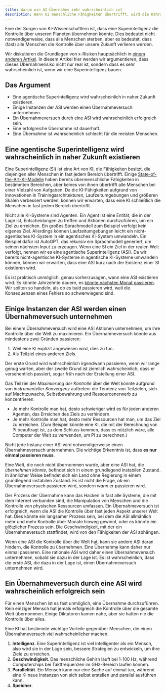 ```yaml
---
title: Warum ein AI-Übernahme sehr wahrscheinlich ist
description: Wenn KI menschliche Fähigkeiten übertrifft, wird die Wahrscheinlichkeit einer KI-Übernahme sehr hoch.
---
```


Eine der Sorgen von KI-Wissenschaftlern ist, dass eine Superintelligenz die Kontrolle über unseren Planeten übernehmen könnte.
Dies bedeutet nicht notwendigerweise, dass alle Menschen sterben, aber es bedeutet, dass (fast) alle Menschen die Kontrolle über unsere Zukunft verlieren werden.

Wir diskutieren die Grundlagen von x-Risiken hauptsächlich in [einem anderen Artikel](/xrisk).
In diesem Artikel hier werden wir argumentieren, dass dieses Übernahmerisiko nicht nur real ist, sondern dass es sehr wahrscheinlich ist, wenn wir eine Superintelligenz bauen.

## Das Argument

- Eine agentische Superintelligenz wird wahrscheinlich in naher Zukunft existieren.
- Einige Instanzen der ASI werden einen Übernahmeversuch unternehmen.
- Ein Übernahmeversuch durch eine ASI wird wahrscheinlich erfolgreich sein.
- Eine erfolgreiche Übernahme ist dauerhaft.
- Eine Übernahme ist wahrscheinlich schlecht für die meisten Menschen.

## Eine agentische Superintelligenz wird wahrscheinlich in naher Zukunft existieren

Eine Superintelligenz (SI) ist eine Art von KI, die Fähigkeiten besitzt, die diejenigen aller Menschen in fast jedem Bereich übertrifft.
Einige [State-of-the-Art-KI-Modelle](/sota) haben bereits übermenschliche Fähigkeiten in bestimmten Bereichen, aber keines von ihnen übertrifft alle Menschen bei einer Vielzahl von Aufgaben.
Da die KI-Fähigkeiten aufgrund von Innovationen in Trainingsarchitekturen, Laufzeitumgebungen und größeren Skalen verbessert werden, können wir erwarten, dass eine KI schließlich die Menschen in fast jedem Bereich übertrifft.

Nicht alle KI-Systeme sind Agenten.
Ein Agent ist eine Entität, die in der Lage ist, Entscheidungen zu treffen und Aktionen durchzuführen, um ein Ziel zu erreichen.
Ein großes Sprachmodell zum Beispiel verfolgt kein eigenes Ziel.
Allerdings können Laufzeitumgebungen leicht ein nicht-agentisches KI-System in ein agentisches KI-System umwandeln.
Ein Beispiel dafür ist AutoGPT, das rekursiv ein Sprachmodell generiert, um seinen nächsten Input zu erzeugen.
Wenn eine SI ein Ziel in der realen Welt verfolgt, nennen wir es eine agentische Superintelligenz (ASI).
Da wir bereits nicht-agentische KI-Systeme in agentische KI-Systeme umwandeln können, können wir erwarten, dass eine ASI kurz nach der Existenz einer SI existieren wird.

Es ist praktisch unmöglich, genau vorherzusagen, wann eine ASI existieren wird.
Es könnte Jahrzehnte dauern, es [könnte nächsten Monat passieren](/urgency).
Wir sollten so handeln, als ob es bald passieren wird, weil die Konsequenzen eines Fehlers so schwerwiegend sind.

## Einige Instanzen der ASI werden einen Übernahmeversuch unternehmen

Bei einem Übernahmeversuch wird eine ASI Aktionen unternehmen, um ihre Kontrolle über die Welt zu maximieren.
Ein Übernahmeversuch könnte aus mindestens zwei Gründen passieren:

1. Weil eine KI explizit angewiesen wird, dies zu tun.
2. Als Teilziel eines anderen Ziels.

Der erste Grund wird wahrscheinlich irgendwann passieren, wenn wir lange genug warten, aber der zweite Grund ist ziemlich wahrscheinlich, dass er versehentlich passiert, sogar früh nach der Erstellung einer ASI.

Das Teilziel der _Maximierung der Kontrolle_ über die Welt könnte aufgrund von _instrumenteller Konvergenz_ auftreten: die Tendenz von Teilzielen, sich auf Machtzuwachs, Selbstbewahrung und Ressourcenerwerb zu konzentrieren:

- Je mehr Kontrolle man hat, desto schwieriger wird es für jeden anderen Agenten, das Erreichen des Ziels zu verhindern.
- Je mehr Kontrolle man hat, desto mehr Ressourcen hat man, um das Ziel zu erreichen. (Zum Beispiel könnte eine KI, die mit der Berechnung von Pi beauftragt ist, zu dem Schluss kommen, dass es nützlich wäre, alle Computer der Welt zu verwenden, um Pi zu berechnen.)

Nicht jede Instanz einer ASI wird notwendigerweise einen Übernahmeversuch unternehmen.
Die wichtige Erkenntnis ist, dass **es nur einmal passieren muss**.

Eine Welt, die noch nicht übernommen wurde, aber eine ASI hat, die _übernehmen könnte_, befindet sich in einem grundlegend instabilen Zustand.
In ähnlicher Weise befindet sich ein Land ohne Regierung in einem grundlegend instabilen Zustand.
Es ist nicht die Frage, _ob_ ein Übernahmeversuch passieren wird, sondern _wann_ er passieren wird.

Der Prozess der Übernahme kann das Hacken in fast alle Systeme, die mit dem Internet verbunden sind, die Manipulation von Menschen und die Kontrolle von physischen Ressourcen umfassen.
Ein Übernahmeversuch ist erfolgreich, wenn die ASI die Kontrolle über fast jeden Aspekt unserer Welt hat.
Dies könnte ein langsamer Prozess sein, bei dem die ASI allmählich mehr und mehr Kontrolle über Monate hinweg gewinnt, oder es könnte ein plötzlicher Prozess sein.
Die Geschwindigkeit, mit der ein Übernahmeversuch stattfindet, wird von den Fähigkeiten der ASI abhängen.

Wenn eine ASI die Kontrolle über die Welt hat, kann sie andere ASI daran hindern, die Kontrolle zu übernehmen.
Eine Übernahme kann daher nur einmal passieren.
Eine rationale ASI wird daher einen Übernahmeversuch unternehmen, sobald sie dazu in der Lage ist.
Es ist wahrscheinlich, dass die erste ASI, die dazu in der Lage ist, einen Übernahmeversuch unternehmen wird.

## Ein Übernahmeversuch durch eine ASI wird wahrscheinlich erfolgreich sein

Für einen Menschen ist es fast unmöglich, eine Übernahme durchzuführen.
Kein einziger Mensch hat jemals erfolgreich die Kontrolle über die gesamte Welt übernommen.
Einige Diktatoren kamen nahe, aber sie hatten nie die Kontrolle über alles.

Eine KI hat bestimmte wichtige Vorteile gegenüber Menschen, die einen Übernahmeversuch viel wahrscheinlicher machen.

1. **Intelligenz**. Eine Superintelligenz ist viel intelligenter als ein Mensch, also wird sie in der Lage sein, bessere Strategien zu entwickeln, um ihre Ziele zu erreichen.
2. **Geschwindigkeit**. Das menschliche Gehirn läuft bei 1-100 Hz, während Computerchips bei Taktfrequenzen im GHz-Bereich laufen können.
3. **Parallelität**. Ein Mensch kann nur eine Sache auf einmal tun, während eine KI neue Instanzen von sich selbst erstellen und parallel ausführen kann.
4. **Speicher**.